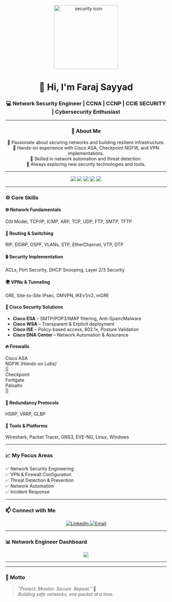 
<p align="center">
  <img src="https://i.pinimg.com/736x/c1/78/dc/c178dc611799a0d3dfa559b9e4f23e6a.jpg" alt="security icon" width="200"/>
</p>


<h1 align="center">👋 Hi, I'm Faraj Sayyad </h1>
<h3 align="center">💻 Network Security Engineer | CCNA | CCNP | CCIE SECURITY | Cybersecurity Enthusiast</h3>

---


 <h3 align="center">🧠 About Me</h3>
<p align="center">
  🔹 Passionate about securing networks and building resilient infrastructure.<br>
  🔹 Hands-on experience with Cisco ASA, Checkpoint NGFW, and VPN implementations.<br>
  🔹 Skilled in network automation and threat detection.<br>
  🔹 Always exploring new security technologies and tools.<br>
</p>


---

<p align="center">
  <img src="https://img.shields.io/badge/Networking-7289DA?style=for-the-badge&logo=networkx&logoColor=white"/>
  <img src="https://img.shields.io/badge/CCNA-1572B6?style=for-the-badge&logo=cisco&logoColor=white"/>
  <img src="https://img.shields.io/badge/Network%20Security-FE7A16?style=for-the-badge&logo=fortinet&logoColor=white"/>
  <img src="https://img.shields.io/badge/Linux-333333?style=for-the-badge&logo=linux&logoColor=yellow"/>
  <img src="https://img.shields.io/badge/Basics-CDD120?style=for-the-badge"/>
</p>

---

### ⚙️ Core Skills

#### 🌐 Network Fundamentals  
OSI Model, TCP/IP, ICMP, ARP, TCP, UDP, FTP, SMTP, TFTP  

#### 🔁 Routing & Switching  
RIP, EIGRP, OSPF, VLANs, STP, EtherChannel, VTP, DTP  

#### 🔒 Security Implementation  
ACLs, Port Security, DHCP Snooping, Layer 2/3 Security  

#### 🌍 VPNs & Tunneling  
GRE, Site-to-Site IPsec, DMVPN, IKEv1/v2, mGRE  

#### 🧩 Cisco Security Solutions  
- **Cisco ESA** – SMTP/POP3/IMAP filtering, Anti-Spam/Malware  
- **Cisco WSA** – Transparent & Explicit deployment  
- **Cisco ISE** – Policy-based access, 802.1x, Posture Validation  
- **Cisco DNA Center** – Network Automation & Assurance  

#### 🔥 Firewalls  
Cisco ASA  
NGFW *(Hands-on Labs)*  
           ||  
       Checkpoint  
       Fortigate  
       Paloalto  
           ||  

#### 🔁 Redundancy Protocols  
HSRP, VRRP, GLBP  

#### 🧰 Tools & Platforms  
Wireshark, Packet Tracer, GNS3, EVE-NG, Linux, Windows  

---

### 📈 My Focus Areas  
✅ Network Security Engineering  
✅ VPN & Firewall Configuration  
✅ Threat Detection & Prevention  
✅ Network Automation  
✅ Incident Response  

---

### 📫 Connect with Me  
<p align="center">
  <a href="https://www.linkedin.com/in/faraj-sayyad-0312a1333/" target="_blank">
    <img src="https://img.shields.io/badge/LinkedIn-0077B5?logo=linkedin&logoColor=white" alt="LinkedIn">
  </a>
  <a href="farajsayyad3@gmail.com" target="_blank">
    <img src="https://img.shields.io/badge/Email-D14836?logo=gmail&logoColor=white" alt="Email">
  </a>
</p>

---

### 📊  Network Engineer Dashboard
<p align="center">
  <img src="https://media3.giphy.com/media/v1.Y2lkPTc5MGI3NjExY2w1dzVxemNhMTZnNnhsYW5zcTZ4ejV1cjk0bWFtbjJhNjdxa3NleSZlcD12MV9pbnRlcm5hbF9naWZfYnlfaWQmY3Q9Zw/SWoSkN6DxTszqIKEqv/giphy.gif">
  
</p>

---

---

### 🧩 Motto  
> _"Protect. Monitor. Secure. Repeat."_ 🔐  
> _Building safe networks, one packet at a time._

